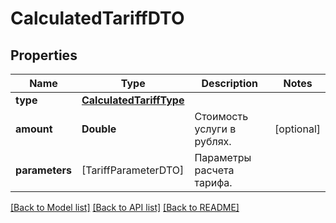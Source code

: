 # CalculatedTariffDTO

## Properties
Name | Type | Description | Notes
------------ | ------------- | ------------- | -------------
**type** | [**CalculatedTariffType**](CalculatedTariffType.md) |  | 
**amount** | **Double** | Стоимость услуги в рублях. | [optional] 
**parameters** | [TariffParameterDTO] | Параметры расчета тарифа. | 

[[Back to Model list]](../README.md#documentation-for-models) [[Back to API list]](../README.md#documentation-for-api-endpoints) [[Back to README]](../README.md)


